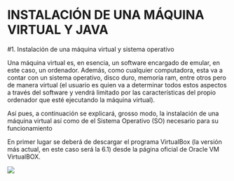 # INSTALACIÓN DE UNA MÁQUINA VIRTUAL Y JAVA
#1. Instalación de una máquina virtual y sistema operativo

Una máquina virtual es, en esencia, un software encargado de emular, en este caso, un ordenador. Además, como cualquier computadora, esta va a contar con un sistema operativo, disco duro, memoria ram, entre otros pero de manera virtual (el usuario es quien va a determinar todos estos aspectos a través del software y vendrá limitado por las características del propio ordenador que esté ejecutando la máquina virtual).

Así pues, a continuación se explicará, grosso modo, la instalación de una máquina virtual así como de el Sistema Operativo (SO) necesario para su funcionamiento

En primer lugar se deberá de descargar el programa VirtualBox (la versión más actual, en este caso será la 6.1) desde la página oficial de Oracle VM VirtualBOX.

![](C:/1.png)

